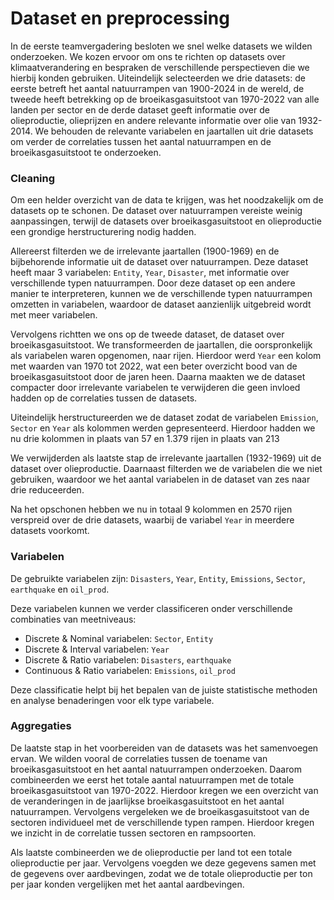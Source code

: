 # Dataset en preprocessing

In de eerste teamvergadering besloten we snel welke datasets we wilden onderzoeken. We kozen ervoor om ons te richten op datasets over klimaatverandering en bespraken de verschillende perspectieven die we hierbij konden gebruiken. Uiteindelijk selecteerden we drie datasets: de eerste betreft het aantal natuurrampen van 1900-2024 in de wereld, de tweede heeft betrekking op de broeikasgasuitstoot van 1970-2022 van alle landen per sector en de derde dataset geeft informatie over de olieproductie, olieprijzen en andere relevante informatie over olie van 1932-2014. We behouden de relevante variabelen en jaartallen uit drie datasets om verder de correlaties tussen het aantal natuurrampen en de broeikasgasuitstoot te onderzoeken.

### Cleaning

Om een helder overzicht van de data te krijgen, was het noodzakelijk om de datasets op te schonen. De dataset over natuurrampen vereiste weinig aanpassingen, terwijl de datasets over broeikasgasuitstoot en olieproductie een grondige herstructurering nodig hadden.

Allereerst filterden we de irrelevante jaartallen (1900-1969) en de bijbehorende informatie uit de dataset over natuurrampen. Deze dataset heeft maar 3 variabelen: `Entity`, `Year`, `Disaster`, met informatie over verschillende typen natuurrampen. Door deze dataset op een andere manier te interpreteren, kunnen we de verschillende typen natuurrampen omzetten in variabelen, waardoor de dataset aanzienlijk uitgebreid wordt met meer variabelen.

Vervolgens richtten we ons op de tweede dataset, de dataset over broeikasgasuitstoot. We transformeerden de jaartallen, die oorspronkelijk als variabelen waren opgenomen, naar rijen. Hierdoor werd `Year` een kolom met waarden van 1970 tot 2022, wat een beter overzicht bood van de broeikasgasuitstoot door de jaren heen. Daarna maakten we de dataset compacter door irrelevante variabelen te verwijderen die geen invloed hadden op de correlaties tussen de datasets.

Uiteindelijk herstructureerden we de dataset zodat de variabelen `Emission`, `Sector` en `Year` als kolommen werden gepresenteerd. Hierdoor hadden we nu drie kolommen in plaats van 57 en 1.379 rijen in plaats van 213

We verwijderden als laatste stap de irrelevante jaartallen (1932-1969) uit de dataset over olieproductie. Daarnaast filterden we de variabelen die we niet gebruiken, waardoor we het aantal variabelen in de dataset van zes naar drie reduceerden.

Na het opschonen hebben we nu in totaal 9 kolommen en 2570 rijen verspreid over de drie datasets, waarbij de variabel `Year` in meerdere datasets voorkomt.

### Variabelen

De gebruikte variabelen zijn: `Disasters`, `Year`, `Entity`, `Emissions`, `Sector`, `earthquake` en `oil_prod`.

Deze variabelen kunnen we verder classificeren onder verschillende combinaties van meetniveaus:

- Discrete & Nominal variabelen: `Sector`, `Entity`
- Discrete & Interval variabelen: `Year`
- Discrete & Ratio variabelen: `Disasters`, `earthquake`
- Continuous & Ratio variabelen: `Emissions`, `oil_prod`

Deze classificatie helpt bij het bepalen van de juiste statistische methoden en analyse benaderingen voor elk type variabele.

### Aggregaties

De laatste stap in het voorbereiden van de datasets was het samenvoegen ervan. We wilden vooral de correlaties tussen de toename van broeikasgasuitstoot en het aantal natuurrampen onderzoeken. Daarom combineerden we eerst het totale aantal natuurrampen met de totale broeikasgasuitstoot van 1970-2022. Hierdoor kregen we een overzicht van de veranderingen in de jaarlijkse broeikasgasuitstoot en het aantal natuurrampen. Vervolgens vergeleken we de broeikasgasuitstoot van de sectoren individueel met de verschillende typen rampen. Hierdoor kregen we inzicht in de correlatie tussen sectoren en rampsoorten.

Als laatste combineerden we de olieproductie per land tot een totale olieproductie per jaar. Vervolgens voegden we deze gegevens samen met de gegevens over aardbevingen, zodat we de totale olieproductie per ton per jaar konden vergelijken met het aantal aardbevingen.
